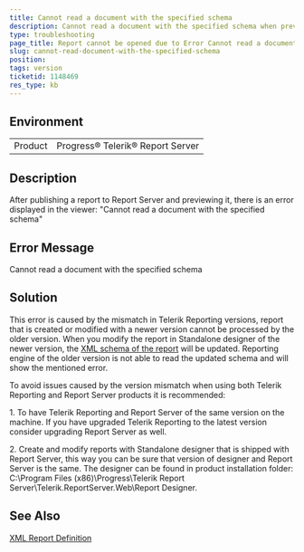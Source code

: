 ```yaml
---
title: Cannot read a document with the specified schema
description: Cannot read a document with the specified schema when previewing report in Report Server
type: troubleshooting
page_title: Report cannot be opened due to Error Cannot read a document with the specified schema
slug: cannot-read-document-with-the-specified-schema
position: 
tags: version
ticketid: 1148469
res_type: kb
---
```


## Environment
<table>
	<tr>
		<td>Product</td>
		<td>Progress® Telerik® Report Server</td>
	</tr>
</table>


## Description

After publishing a report to Report Server and previewing it, there is an error displayed in the viewer: "Cannot read a document with the specified schema"

## Error Message
Cannot read a document with the specified schema

## Solution
This error is caused by the mismatch in Telerik Reporting versions, report that is created or modified with a newer version cannot be processed by the older version. When you modify the report in Standalone designer of the newer version, the [XML schema of the report](https://docs.telerik.com/reporting/upgrading-xml-report-definition-versioning) will be updated. Reporting engine of the older version is not able to read the updated schema and will show the mentioned error.  
  
To avoid issues caused by the version mismatch when using both Telerik Reporting and Report Server products it is recommended: 
  
1\. To have Telerik Reporting and Report Server of the same version on the machine. If you have upgraded Telerik Reporting to the latest version consider upgrading Report Server as well.  

2\. Create and modify reports with Standalone designer that is shipped with Report Server, this way you can be sure that version of designer and Report Server is the same. The designer can be found in product installation folder: C:\\Program Files (x86)\\Progress\\Telerik Report Server\\Telerik.ReportServer.Web\\Report Designer. 

## See Also

[XML Report Definition](https://docs.telerik.com/reporting/upgrading-xml-report-definition-versioning)

